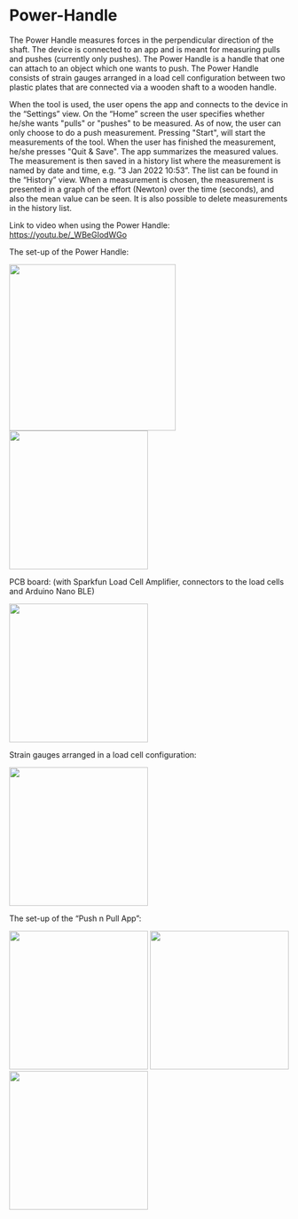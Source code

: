 # Power-Handle
The Power Handle measures forces in the perpendicular direction of the shaft. 
The device is connected to an app and is meant for measuring pulls and pushes (currently only pushes).
The Power Handle is a handle that one can attach to an object which one wants to push. 
The Power Handle consists of strain gauges arranged in a load cell configuration between two plastic plates that are connected via a wooden shaft to a wooden handle.

When the tool is used, the user opens the app and connects to the device in the “Settings” view. 
On the “Home” screen the user specifies whether he/she wants "pulls" or "pushes" to be measured. As of now, the user can only choose to do a push measurement. 
Pressing "Start", will start the measurements of the tool. When the user has finished the measurement, he/she presses "Quit & Save". 
The app summarizes the measured values. The measurement is then saved in a history list where the measurement is named by date and time, e.g. ”3 Jan 2022 10:53”. 
The list can be found in the “History” view. 
When a measurement is chosen, the measurement is presented in a graph of the effort (Newton) over the time (seconds), and also the mean value can be seen. 
It is also possible to delete measurements in the history list. 

Link to video when using the Power Handle: https://youtu.be/_WBeGIodWGo 


The set-up of the Power Handle: 

<img src="https://user-images.githubusercontent.com/97241022/148410238-9c582845-959c-483b-aea6-386b4eb30203.png" width="300" /> <img src="https://user-images.githubusercontent.com/97241022/148410680-423caf23-0b3f-4ac4-888a-2308b4302854.png" width="250" />


PCB board: (with Sparkfun Load Cell Amplifier, connectors to the load cells and Arduino Nano BLE) 

<img src="https://user-images.githubusercontent.com/97241022/148410987-99d236c8-71f9-40a0-a14f-76727e5429d0.png" width="250" />


Strain gauges arranged in a load cell configuration: 

<img src="https://user-images.githubusercontent.com/97241022/148411713-71caef38-f084-4d7e-9215-a1c2d499cead.png" width="250" />


The set-up of the “Push n Pull App”: 

<img src="https://user-images.githubusercontent.com/97241022/148411969-7020aa7b-69cb-45c5-b4df-0515569ce700.png" width="250" /> <img src="https://user-images.githubusercontent.com/97241022/148412338-be3bd17d-9437-4952-8d6f-962569234036.png" width="250" /> <img src="https://user-images.githubusercontent.com/97241022/148412325-d674ac51-6937-409c-a0b3-8479b9112ac6.png" width="250" />

